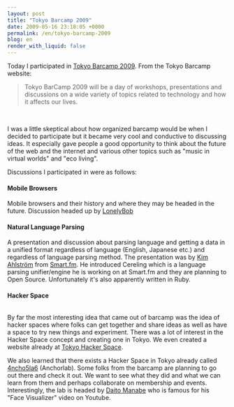 ```yaml
---
layout: post
title: "Tokyo Barcamp 2009"
date: 2009-05-16 23:18:05 +0000
permalink: /en/tokyo-barcamp-2009
blog: en
render_with_liquid: false
---
```


<p>Today I participated in <a href="http://barcamp.org/BarCamp-Tokyo2009">Tokyo Barcamp 2009</a>. From the Tokyo Barcamp website:</p>

<blockquote>Tokyo BarCamp 2009 will be a day of workshops, presentations and discussions on a wide variety of topics related to technology and how it affects our lives.</blockquote>

<p>
<a rel="lightbox" href="http://farm3.static.flickr.com/2053/3535087963_36d833708b.jpg?v=0"><img src="http://farm3.static.flickr.com/2053/3535087963_36d833708b_m.jpg" alt="" /></a>
<a rel="lightbox" title="Miwaza talking to 1Rick and some other guy." href="http://farm4.static.flickr.com/3384/3535905380_ca4f389d44.jpg?v=0"><img src="http://farm4.static.flickr.com/3384/3535905380_ca4f389d44_m.jpg" alt="" /></a>
</p>

<p>I was a little skeptical about how organized barcamp would be when I decided to participate but it became very cool and conductive to discussing ideas. It especially gave people a good opportunity to think about the future of the web and the internet and various other topics such as "music in virtual worlds" and "eco living".</p>

<p>Discussions I participated in were as follows:</p>

<h4>Mobile Browsers</h4>
<p>Mobile browsers and their history and where they may be headed in the future. Discussion headed up by <a href="http://twitter.com/LonelyBob">LonelyBob</a></p>

<h4>Natural Language Parsing</h4>
<p>A presentation and discussion about parsing language and getting a data in a unified format regardless of language (English, Japanese etc.) and regardless of language parsing method. The presentation was by <a href="http://twitter.com/kimtaro">Kim Ahlström</a> from <a href="http://smart.fm">Smart.fm</a>. He introduced Cereling which is a language parsing unifier/engine he is working on at Smart.fm and they are planning to Open Source. Unfortunately it's also apparently written in Ruby.</p>

<h4>Hacker Space</h4>

<a title="Mitch Altman talking about the hacker space movement." rel="lightbox" href="http://farm4.static.flickr.com/3378/3535085013_37c7fe349a.jpg?v=0"><img src="http://farm4.static.flickr.com/3378/3535085013_37c7fe349a_m.jpg" alt="" 
/></a>

<p>By far the most interesting idea that came out of barcamp was the idea of hacker spaces where folks can get together and share ideas as well as have a space to try new things and experiment. There was a lot of interest in the Hacker Space concept and creating one in Tokyo. We even created a website already at <a href="http://www.tokyohackerspace.com/">Tokyo Hacker Space</a>.</p>

<p>We also learned that there exists a Hacker Space in Tokyo already called <a href="http://456.im/wp/">4ncho5la6</a> (Anchorlab). Some folks from the barcamp are planning to go out there and check it out. We want to see what they did and what we can learn from them and perhaps collaborate on membership and events. Interestingly, the lab is headed by <a href="http://daito.ws/">Daito Manabe</a> who is famous for his "Face Visualizer" video on Youtube.</p>

<div class="youtube center"><object type="application/x-shockwave-flash" style="width:425px; height:350px" data="http://www.youtube.com/v/YxdlYFCp5Ic&amp;eurl"><param name="movie" value="http://www.youtube.com/v/YxdlYFCp5Ic&amp;eurl" /></object></div>
